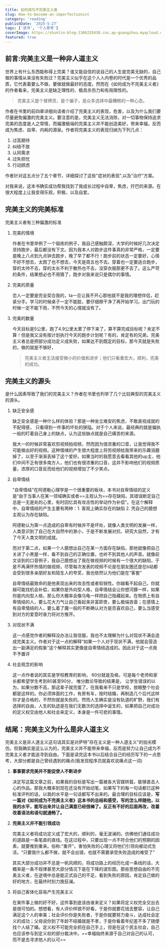 ```yaml
---
title: 如何成为不完美主义者
slug: How-to-become-an-imperfectionist
category: 'reading'
publishDate: '2025-5-27'
tags: ['读书', '个人思考']
coverImage: https://shunlin-blog-1306235438.cos.ap-guangzhou.myqcloud.com/md6832adcb5d86b.webp
featured: true
---
```


## 前言:完美主义是一种非人道主义

世界上有什么东西能称得上完美？谁又能自信的说自己的人生是完美无缺的，自己做的事情从来没有失败过？完美主义似乎在这个人人内卷的时代是一个优秀的品质，它代表着要么不做，要做就做最好的态度。然而在《如何成为不完美主义者》的作者看来，完美主义是缺乏理性的、极具杀伤力和有局限性的。

> 完美主义是个冒牌货，是个骗子，是众多选择中最糟糕的一种心态。

作者在书里的前四章详细向读者介绍了完美主义的表现，危害，以及为什么我们要尽量避免偏激的完美主义。要注意的是，完美主义无法消除，对一切事物保持追求完美的态度是人之常情，而偏激极端的完美主义并不能创造美好，带来幸福，反而成为焦虑、自卑、内耗的源泉。作者将完美主义的表现归纳为下列几点：

1. 过高期待
2. 纠结不放
3. 认同需求
4. 过失担忧
5. 行动顾虑

作者针对这五点分了五个章节，详细探讨了这些"症状的表现",以及“治疗”方案。

对我来说，这本书确实成功帮我找到了我成长过程中自卑，焦虑，拧巴的来源。在很大程度上让我变得乐观，积极，以及自爱。

## 完美主义的完美标准

完美主义者有三种偏激的标准

1. 完美的情境

   作者在书里举例了一个锻炼的例子，我自己感触颇深，大学的时候好几次决定坚持跑步，最后都没有下文。因为我本人对跑步这件事真的非常严格，一定要是晚上八点到九点钟去跑步，晚了早了都不行！跑步前的状态一定要好，心情不好不想去，太困了也不想去，今天是周五也不去。穿着也一定要适合跑步，穿的太帅不去，穿的太长不利于散热也不去，没穿衣服那更不去了。这么严苛的条件，结果想必也不用猜了，跑步对我来说只是偶尔的事情。

2. 完美的质量

   恋人一定要是完全契合我的，ta一旦让我不开心那他就不是我的理想伴侣，赶紧分手。学习的时候桌子一定不能脏，要仔细擦干净了再开始学习。出门玩的时候一定不能下雨，不然今天的心情就没有了。

3. 完美的数量

   今天目标是5公里，跑了4.9公里太累了停下来了，算不算完成目标呢？肯定不算！但是我又没有按计划执行今天的跑步计划呢？有的，肯定有的兄弟。完美主义者总是把部分成功定义成失败，如果达不到既定的目标，那今天就是失败的，做的就是不够好，

   > 完美主义者无法接受微小的价值和进步；他们只看重宏大，顺利，完美的成功。

## 完美主义的源头

是什么因素导致了我们的完美主义？作者在书里也列举了几个比较典型的完美主义的源头。

1. 缺乏安全感

   缺乏安全感是一种什么样的体验？那是一种坐立难安的焦虑，不敢直视成就的不配得感， 只看得到一件事的坏处的狭隘。对于个人来说，最经典的就是偏执一般的盯着自己身上的缺点，认为这些缺点就是自己痛苦的来源。

   我大一的时候非常喜欢剪视频拍视频，然而因为很浓重的口音，让我觉得我不可能做出好的视频。这种情绪的产生很大程度上将剪视频给我带来的乐趣消磨掉了，以至于渐渐丢掉了这个爱好。如果当时的我愿意去看看其他的up主，他们中间不乏有很多南方人，他们也有很浓重的口音，这并不影响他们的视频质量，浓厚的口音反而给他们的视频增加了不少笑点。

2. 自卑情结

   "自卑情结"在阿德勒心理学是一个很重要的板块，本书对自卑情结的定义是“由于当事人在某一领域确实或者==主观认为==存在缺陷，其错误断定自己总是一无是处的心里，有时回忆具有攻击性的举动作为补偿”。在这个解释中，自卑情结的产生主要有两种：1. 客观上确实存在的缺陷 2. 凭自己的臆想主观认为存在缺陷。

   阿德勒认为第一点造成的自卑有时候并不是坏处，就像人类文明的发展一样，人类意识到了自己在大自然中的渺小，于是不断发展对抗、研究大自然，才有了今天人类文明的成就。

   而对于第二点，如果一个人臆想出自己在某一方面存在缺陷，那他就像把自己关进了小黑屋一样，看不到自己的正确位置，也听不到其他人的声音。就像前文谈到的口音例子，我自己臆想出了我在做视频的时候有一个很大的缺陷，于是不再满怀热情的做视频，尽管每次发表的视频不论是在朋友圈还是在b站都会受到很多亲朋好友和陌生人的夸奖，我也依然认为他们是在“客套”

   自卑情结最致命的是他表现出来的攻击性或者软弱性。你越看不起自己，你就越可能找机会补偿，如果你是外向型人格，自卑情结会让你想河豚一样，如果你是内向型人格，那么你大概率会像乌龟一样把自己隐藏起来。在物质上有自卑情结的人，要么花大力气让自己看起来非富即贵，要么极端吝啬；在感情上有自卑情结的人，要么着了魔一般的不断确认对方是否喜欢自己，要么当感受到对方的爱意时奋力将对方推开。

3. 对现状不满

   这一点感觉作者的解释没办法让我信服，我也不太理解为什么对现状不满会造成完美主义。作者对于这一点的解释“如果一个人对于现状不满，他就会营造出一副满足的假象”这个解释其实更像是自卑情结造成的。因此对于这一点我不予置评

4. 社会观念的影响

   这一点作者说的其实是学校教育的影响， 60分就是及格，可是每个老师和家长都希望学生考到80甚至90分， 唯分数论导致的结果是， 让学生错误的以为，如果分数不高，那这辈子就完蛋了。在我看来不只是学校，放眼整个社会都是这样的。你必须体面的工作，有房有车，按时结婚，再制造几个后代这样你才是合格的，不然你就是失败的。然而人生确实是没有轨道的旷野，我们有选择的自由，人生的轨迹是在我们无数次的选择中诞生的，如果把自己对成功的定义权交由他人和社会来定义，本身是一件可悲的事情。

## 结尾：完美主义为什么是非人道主义

完美主义是非人道主义这句话其实是对萨特"存在主义是一种人道主义"的拙劣模仿。但我确实是这么认为的，完美主义并不能带来幸福，反而是努力让自己成为不完美主义者才能追寻到自由。下面是读完这本书以后结合自己的经历写下的一点思考，大部分都是自己曾经遇到的痛点(我发现程序员就喜欢说痛点这一词)

1. **事事要求完美并不能促使人不断进步**

   决定写这篇文章之前，如果我的目标是写出一篇被各大官媒转载，能够直击人心的作品。那我大概率到现在还没有开始动笔，如果写下的每一句话都已这种标准评判的话，以我的水平是一句话都写不出来的。最合理的目标应该是，**写一篇对《如何成为不完美主义者》这本书的总结和感受，写的怎么样随他，以我的水平，能写出来并让自己满意已经很棒了。反正有不好的后面再改，改着改着语法和语句就通畅了。**

2. **完美主义并不能引领成功**

   完美主义者将成功定义成了宏大的，顺利的，毫无波澜的。仿佛他们通往成功的道路是一条笔直的直线。在这过程中，只要出现一点不符合他们的预期的因素，就要推到重来。俗称:"重开"。害怕失败的心理又将他们引领向被动式生活，“只要我什么都不做，就不会出错，也就不需要承受失败造成的难受了”

   其实大部分成功并不总是一帆风顺的，将成功路上的经历化成一条线的话，大概率是一条不规律甚至大部分情况下是在下降的波形图。那些思想自由的不完美主义者，在逆境中总是能正式自己的不足，看到失败的原因，肯定自己做的好的地方，在最终时刻力挽狂澜。

3. 将自己客体化容易产生完美主义

   在某件事上做的好不好，这件事到底该由谁来定义？如果将定义权完全交出去是很可怕的。想想看，有人评价样貌不好看，于是你就要花钱去整容，让自己满足这个人的审美；社会评价你是失败者，于是你就要努力奋斗，达成社会定义的成功；父母说你到了年龄不结婚就是不孝，于是你看着年纪差不多了随便找个人结了婚。定义权不可能完全抓在自己手上，但是在这个民主社会，自己也应该参与到定义权的部分裁决中。==幸福始终来源于自己对自己的认可，而不是去寻求他人的认可==
